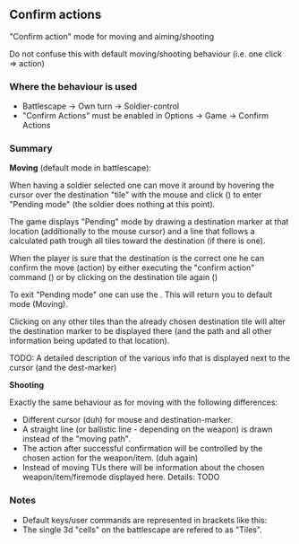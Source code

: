 ## Confirm actions

"Confirm action" mode for moving and aiming/shooting

Do not confuse this with default moving/shooting behaviour (i.e. one
click =\> action)

### Where the behaviour is used

- Battlescape -\> Own turn -\> Soldier-control
- "Confirm Actions" must be enabled in Options -\> Game -\> Confirm
  Actions

### Summary

**Moving** (default mode in battlescape):

When having a soldier selected one can move it around by hovering the
cursor over the destination "tile" with the mouse and click (<LMB>) to
enter "Pending mode" (the soldier does nothing at this point).

The game displays "Pending" mode by drawing a destination marker at that
location (additionally to the mouse cursor) and a line that follows a
calculated path trough all tiles toward the destination (if there is
one).

When the player is sure that the destination is the correct one he can
confirm the move (action) by either executing the "confirm action"
command (<Enter>) or by clicking on the destination tile again (<LMB>)

To exit "Pending mode" one can use the <RMB>. This will return you to
default mode (Moving).

Clicking on any other tiles than the already chosen destination tile
will alter the destination marker to be displayed there (and the path
and all other information being updated to that location).

TODO: A detailed description of the various info that is displayed next
to the cursor (and the dest-marker)

**Shooting**

Exactly the same behaviour as for moving with the following differences:

- Different cursor (duh) for mouse and destination-marker.
- A straight line (or ballistic line - depending on the weapon) is drawn
  instead of the "moving path".
- The action after successful confirmation will be controlled by the
  chosen action for the weapon/item. (duh again)
- Instead of moving TUs there will be information about the chosen
  weapon/item/firemode displayed here. Details: TODO

### Notes

- Default keys/user commands are represented in brackets like this:
  <KEY>
- The single 3d "cells" on the battlescape are refered to as "Tiles".